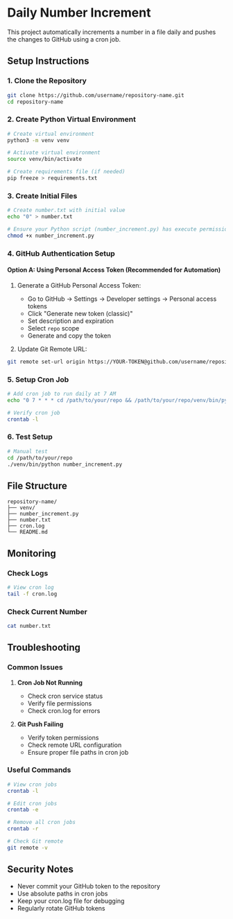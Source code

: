 # Daily Number Increment

This project automatically increments a number in a file daily and pushes the changes to GitHub using a cron job.

## Setup Instructions

### 1. Clone the Repository
```bash
git clone https://github.com/username/repository-name.git
cd repository-name
```

### 2. Create Python Virtual Environment
```bash
# Create virtual environment
python3 -m venv venv

# Activate virtual environment
source venv/bin/activate

# Create requirements file (if needed)
pip freeze > requirements.txt
```

### 3. Create Initial Files
```bash
# Create number.txt with initial value
echo "0" > number.txt

# Ensure your Python script (number_increment.py) has execute permissions
chmod +x number_increment.py
```

### 4. GitHub Authentication Setup

#### Option A: Using Personal Access Token (Recommended for Automation)
1. Generate a GitHub Personal Access Token:
   - Go to GitHub → Settings → Developer settings → Personal access tokens
   - Click "Generate new token (classic)"
   - Set description and expiration
   - Select `repo` scope
   - Generate and copy the token

2. Update Git Remote URL:
```bash
git remote set-url origin https://YOUR-TOKEN@github.com/username/repository-name.git
```

### 5. Setup Cron Job
```bash
# Add cron job to run daily at 7 AM
echo "0 7 * * * cd /path/to/your/repo && /path/to/your/repo/venv/bin/python /path/to/your/repo/number_increment.py >> /path/to/your/repo/cron.log 2>&1" | crontab -

# Verify cron job
crontab -l
```

### 6. Test Setup
```bash
# Manual test
cd /path/to/your/repo
./venv/bin/python number_increment.py
```

## File Structure
```
repository-name/
├── venv/
├── number_increment.py
├── number.txt
├── cron.log
└── README.md
```

## Monitoring

### Check Logs
```bash
# View cron log
tail -f cron.log
```

### Check Current Number
```bash
cat number.txt
```

## Troubleshooting

### Common Issues

1. **Cron Job Not Running**
   - Check cron service status
   - Verify file permissions
   - Check cron.log for errors

2. **Git Push Failing**
   - Verify token permissions
   - Check remote URL configuration
   - Ensure proper file paths in cron job

### Useful Commands

```bash
# View cron jobs
crontab -l

# Edit cron jobs
crontab -e

# Remove all cron jobs
crontab -r

# Check Git remote
git remote -v
```

## Security Notes

- Never commit your GitHub token to the repository
- Use absolute paths in cron jobs
- Keep your cron.log file for debugging
- Regularly rotate GitHub tokens
